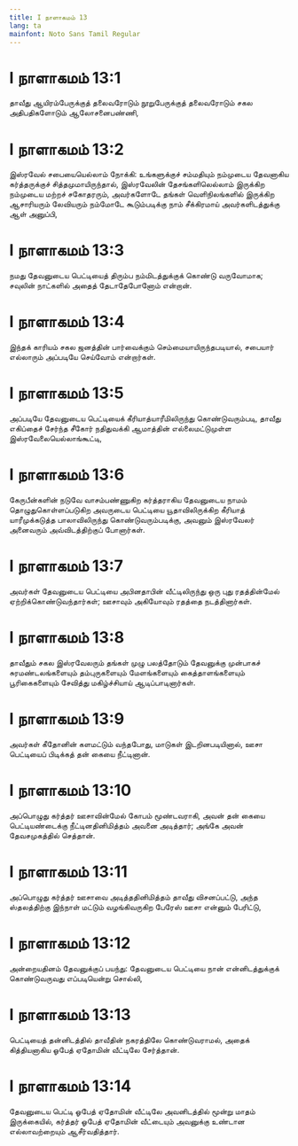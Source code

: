 ```yaml
---
title: I நாளாகமம் 13
lang: ta
mainfont: Noto Sans Tamil Regular
---
```


# I நாளாகமம் 13:1

தாவீது ஆயிரம்பேருக்குத் தலைவரோடும் நூறுபேருக்குத் தலைவரோடும் சகல அதிபதிகளோடும் ஆலோசனைபண்ணி,

# I நாளாகமம் 13:2

இஸ்ரவேல் சபையையெல்லாம் நோக்கி: உங்களுக்குச் சம்மதியும் நம்முடைய தேவனாகிய கர்த்தருக்குச் சித்தமுமாயிருந்தால், இஸ்ரவேலின் தேசங்களிலெல்லாம் இருக்கிற நம்முடைய மற்றச் சகோதரரும், அவர்களோடே தங்கள் வெளிநிலங்களில் இருக்கிற ஆசாரியரும் லேவியரும் நம்மோடே கூடும்படிக்கு நாம் சீக்கிரமாய் அவர்களிடத்துக்கு ஆள் அனுப்பி,

# I நாளாகமம் 13:3

நமது தேவனுடைய பெட்டியைத் திரும்ப நம்மிடத்துக்குக் கொண்டு வருவோமாக; சவுலின் நாட்களில் அதைத் தேடாதேபோனோம் என்றான்.

# I நாளாகமம் 13:4

இந்தக் காரியம் சகல ஜனத்தின் பார்வைக்கும் செம்மையாயிருந்தபடியால், சபையார் எல்லாரும் அப்படியே செய்வோம் என்றார்கள்.

# I நாளாகமம் 13:5

அப்படியே தேவனுடைய பெட்டியைக் கீரியாத்யாரீமிலிருந்து கொண்டுவரும்படி, தாவீது எகிப்தைச் சேர்ந்த சீகோர் நதிதுவக்கி ஆமாத்தின் எல்லைமட்டுமுள்ள இஸ்ரவேலையெல்லாங்கூட்டி,

# I நாளாகமம் 13:6

கேருபீன்களின் நடுவே வாசம்பண்ணுகிற கர்த்தராகிய தேவனுடைய நாமம் தொழுதுகொள்ளப்படுகிற அவருடைய பெட்டியை யூதாவிலிருக்கிற கீரியாத் யாரீமுக்கடுத்த பாலாவிலிருந்து கொண்டுவரும்படிக்கு, அவனும் இஸ்ரவேலர் அனைவரும் அவ்விடத்திற்குப் போனார்கள்.

# I நாளாகமம் 13:7

அவர்கள் தேவனுடைய பெட்டியை அபினதாபின் வீட்டிலிருந்து ஒரு புது ரதத்தின்மேல் ஏற்றிக்கொண்டுவந்தார்கள்; ஊசாவும் அகியோவும் ரதத்தை நடத்தினார்கள்.

# I நாளாகமம் 13:8

தாவீதும் சகல இஸ்ரவேலரும் தங்கள் முழு பலத்தோடும் தேவனுக்கு முன்பாகச் சுரமண்டலங்களையும் தம்புருகளையும் மேளங்களையும் கைத்தாளங்களையும் பூரிகைகளையும் சேவித்து மகிழ்ச்சியாய் ஆடிப்பாடினார்கள்.

# I நாளாகமம் 13:9

அவர்கள் கீதோனின் களமட்டும் வந்தபோது, மாடுகள் இடறினபடியினால், ஊசா பெட்டியைப் பிடிக்கத் தன் கையை நீட்டினான்.

# I நாளாகமம் 13:10

அப்பொழுது கர்த்தர் ஊசாவின்மேல் கோபம் மூண்டவராகி, அவன் தன் கையை பெட்டியண்டைக்கு நீட்டினதினிமித்தம் அவனை அடித்தார்; அங்கே அவன் தேவசமுகத்தில் செத்தான்.

# I நாளாகமம் 13:11

அப்பொழுது கர்த்தர் ஊசாவை அடித்ததினிமித்தம் தாவீது விசனப்பட்டு, அந்த ஸ்தலத்திற்கு இந்நாள் மட்டும் வழங்கிவருகிற பேரேஸ் ஊசா என்னும் பேரிட்டு,

# I நாளாகமம் 13:12

அன்றையதினம் தேவனுக்குப் பயந்து: தேவனுடைய பெட்டியை நான் என்னிடத்துக்குக் கொண்டுவருவது எப்படியென்று சொல்லி,

# I நாளாகமம் 13:13

பெட்டியைத் தன்னிடத்தில் தாவீதின் நகரத்திலே கொண்டுவராமல், அதைக் கித்தியனாகிய ஓபேத் ஏதோமின் வீட்டிலே சேர்த்தான்.

# I நாளாகமம் 13:14

தேவனுடைய பெட்டி ஓபேத் ஏதோமின் வீட்டிலே அவனிடத்தில் மூன்று மாதம் இருக்கையில், கர்த்தர் ஓபேத் ஏதோமின் வீட்டையும் அவனுக்கு உண்டான எல்லாவற்றையும் ஆசீர்வதித்தார்.

